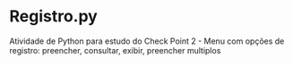 # Registro.py
Atividade de Python para estudo do Check Point 2 - Menu com opções de registro: preencher, consultar, exibir, preencher multiplos
